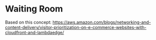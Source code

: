 # Waiting Room

Based on this concept: https://aws.amazon.com/blogs/networking-and-content-delivery/visitor-prioritization-on-e-commerce-websites-with-cloudfront-and-lambdaedge/

